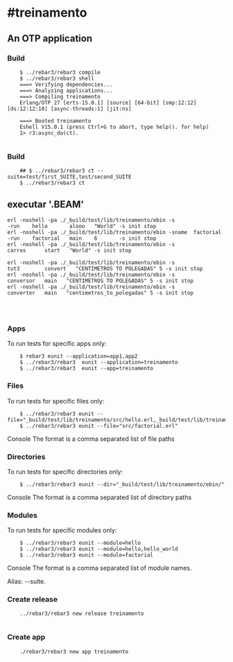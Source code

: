 #treinamento
=====

## An OTP application

### Build 
```
    $ ../rebar3/rebar3 compile
    $ ../rebar3/rebar3 shell
    ===> Verifying dependencies...
    ===> Analyzing applications...
    ===> Compiling treinamento
    Erlang/OTP 27 [erts-15.0.1] [source] [64-bit] [smp:12:12] [ds:12:12:10] [async-threads:1] [jit:ns]

    ===> Booted treinamento
    Eshell V15.0.1 (press Ctrl+G to abort, type help(). for help)
    1> r3:async_do(ct).
    
```

### Build

```
    ## $ ../rebar3/rebar3 ct --suite=test/first_SUITE,test/second_SUITE
    $ ../rebar3/rebar3 ct
```

## executar '.BEAM'
``` 
erl -noshell -pa ./_build/test/lib/treinamento/ebin -s                  -run    hello       alooo   "World" -s init stop
erl -noshell -pa ./_build/test/lib/treinamento/ebin -sname  factorial   -run    factorial   main    6       -s init stop
erl -noshell -pa ./_build/test/lib/treinamento/ebin -s                          carros      start   "World" -s init stop

erl -noshell -pa ./_build/test/lib/treinamento/ebin -s                          tut3        convert   "CENTIMETROS TO POLEGADAS" 5 -s init stop
erl -noshell -pa ./_build/test/lib/treinamento/ebin -s                          conversor   main   "CENTIMETROS TO POLEGADAS" 5 -s init stop
erl -noshell -pa ./_build/test/lib/treinamento/ebin -s                          converter   main   "centimetros_to_polegadas" 5 -s init stop
 
 


```




### Apps
To run tests for specific apps only:
```
    $ rebar3 eunit --application=app1,app2
    $ ../rebar3/rebar3  eunit --application=treinamento
    $ ../rebar3/rebar3  eunit --app=treinamento
```


### Files
To run tests for specific files only:

```
    $ ../rebar3/rebar3 eunit --file="_build/test/lib/treinamento/src/hello.erl,_build/test/lib/treinamento/src/hello_world.erl"
    $ ../rebar3/rebar3 eunit --file="src/factorial.erl"  
```
Console
The format is a comma separated list of file paths


### Directories
To run tests for specific directories only:

```
    $ ../rebar3/rebar3 eunit --dir="_build/test/lib/treinamento/ebin/"
```
Console
The format is a comma separated list of directory paths




### Modules
To run tests for specific modules only:
```
    $ ../rebar3/rebar3 eunit --module=hello
    $ ../rebar3/rebar3 eunit --module=hello,hello_world
    $ ../rebar3/rebar3 eunit --module=factorial
```
Console
The format is a comma separated list of module names.

Alias: --suite.

 


### Create release
```
    ../rebar3/rebar3 new release treinamento 
 
```


### Create app
```
    ./rebar3/rebar3 new app treinamento
```